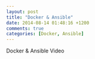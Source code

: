 ```yaml
---
layout: post
title: "Docker & Ansible"
date: 2014-08-14 01:48:16 +1200
comments: true
categories: [Docker, Ansible]
---
```

Docker &amp; Ansible Video

